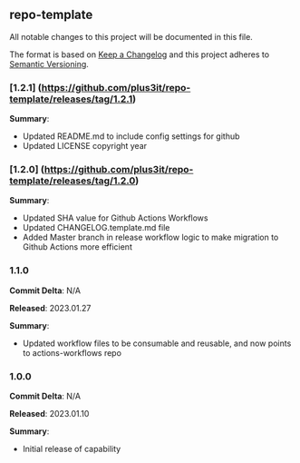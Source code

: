 ## repo-template

All notable changes to this project will be documented in this file.

The format is based on [Keep a Changelog](http://keepachangelog.com/) and this project adheres to [Semantic Versioning](http://semver.org/).

### [1.2.1] (https://github.com/plus3it/repo-template/releases/tag/1.2.1)

**Summary**:

*   Updated README.md to include config settings for github
*   Updated LICENSE copyright year

### [1.2.0] (https://github.com/plus3it/repo-template/releases/tag/1.2.0)

**Summary**:

*   Updated SHA value for Github Actions Workflows
*   Updated CHANGELOG.template.md file
*   Added Master branch in release workflow logic to make migration to Github Actions more efficient

### 1.1.0

**Commit Delta**: N/A

**Released**: 2023.01.27

**Summary**:

*   Updated workflow files to be consumable and reusable, and now points to actions-workflows repo

### 1.0.0

**Commit Delta**: N/A

**Released**: 2023.01.10

**Summary**:

*   Initial release of capability
